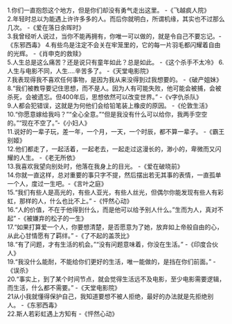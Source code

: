 1.你们一直抱怨这个地方，但是你们却没有勇气走出这里。  -《飞越疯人院》  
2.年轻时总以为能遇上许许多多的人。而后你就明白，所谓机缘，其实也不过那么几次。 -《爱在落日余晖时》  
3.我曾经听人说过，当你不能再拥有，你唯一可以做的，就是令自己不要忘记。-《东邪西毒》 
4.有些鸟是注定不会关在牢笼里的，它的每一片羽毛都闪耀着自由的光辉。 -《肖申克的救赎》   
5.人生总是这么痛苦？还是说只有童年如此？总是如此。 -《这个杀手不太冷》 
6.人生与电影不同，人生....辛苦多了。 -《天堂电影院》  
7.我表现得我不喜欢任何事物，是因为我从来没得到过我想要的。 -《破产姐妹》   
8.“我们被教导要记住思想，而不是人。因为人有可能失败，他可能会被捕，会被杀死，会被遗忘。但400年后，思想依然可以改变世界。” -《v字仇杀队》   
9.人都会犯错误，这就是为何他们会给铅笔装上橡皮的原因。 -《伦敦生活》 
10.“你愿意嫁给我吗？”“全心全意。”“但是我没有什么可以给你，我两手空空的。”“现在不空了。”-《小妇人》   
11.说好的一辈子玩，差一年，一个月，一天，一个时辰，都不算一辈子。 -《霸王别姬》   
12.他们都走了，一起活着，一起老去，一起走过这漫长的，渺小的，卑微而又闪耀的人生。  -《老无所依》    
13.我喜欢我望向别处时，他落在我身上的目光。 -《爱在破晓前》  
14.你就一直这样，总对重要的事只字不提，然后摆出若无其事的表情，一直孤单一个人，度过一生吧。-《言叶之庭》  
15.“我们有些人是高光的，有些人亚光，有些人丝光，但偶尔你能发现有些人有彩虹，那样的人，什么也比不上。” -《怦然心动》  
16.“人的价值，不在于他得到什么，而是他可以给予别人什么。”生而为人，真对不起” -《被嫌弃的松子的一生》  
17.“如果打算爱一个人，你要想清楚，是否愿意为了她，放弃如上帝般自由的心，从此心甘情愿有了羁绊。” -《了不起的盖茨比》   
18.“有了问题，才有生活的机会。”“没有问题意味着，你没在生活。” -《印度合伙人》    
19.“我没什么能耐，不能给你们更好的生活，唯一能做的，是挡在你们前面。” -《误杀》  
20.“事实上，到了某个时间节点，就会觉得生活远不及电影，至少电影需要逻辑，而生活，什么都不需要。” -《天堂电影院》   
21从小我就懂得保护自己，我知道要想不被人拒绝，最好的办法就是先拒绝别人。 -《东邪西毒》   
22.斯人若彩虹遇上方知有 -《怦然心动》
